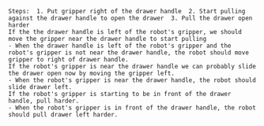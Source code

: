 
    Steps:  1. Put gripper right of the drawer handle  2. Start pulling against the drawer handle to open the drawer  3. Pull the drawer open harder
    If the the drawer handle is left of the robot's gripper, we should move the gripper near the drawer handle to start pulling
    - When the drawer handle is left of the robot's gripper and the robot's gripper is not near the drawer handle, the robot should move gripper to right of drawer handle.
    If the robot's gripper is near the drawer handle we can probably slide the drawer open now by moving the gripper left. 
    - When the robot's gripper is near the drawer handle, the robot should slide drawer left.
    If the robot's gripper is starting to be in front of the drawer handle, pull harder.
    - When the robot's gripper is in front of the drawer handle, the robot should pull drawer left harder.